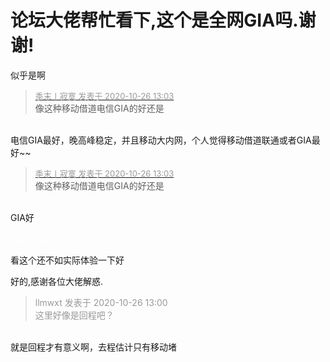 # 论坛大佬帮忙看下,这个是全网GIA吗.谢谢!


似乎是啊

<div class="quote"><blockquote><font size="2"><a href="https://www.hostloc.com/forum.php?mod=redirect&amp;goto=findpost&amp;pid=9353628&amp;ptid=758554" target="_blank"><font color="#999999">季末丨寂寞 发表于 2020-10-26 13:03</font></a></font><br />
像这种移动借道电信GIA的好还是</blockquote></div><br />
电信GIA最好，晚高峰稳定，并且移动大内网，个人觉得移动借道联通或者GIA最好~~

<div class="quote"><blockquote><font size="2"><a href="https://www.hostloc.com/forum.php?mod=redirect&amp;goto=findpost&amp;pid=9353628&amp;ptid=758554" target="_blank"><font color="#999999">季末丨寂寞 发表于 2020-10-26 13:03</font></a></font><br />
像这种移动借道电信GIA的好还是</blockquote></div><br />
GIA好<br />
<br />
<font color="White">zsbd zsbd</font>

看这个还不如实际体验一下好

好的,感谢各位大佬解惑.

<div class="quote"><blockquote><font color="#999999">llmwxt 发表于 2020-10-26 13:00</font><br />
<font color="#999999">这里好像是回程吧？</font></blockquote></div><br />
就是回程才有意义啊，去程估计只有移动堵
